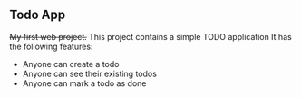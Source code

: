 ## Todo App
~~My first web project.~~
This project contains a simple TODO application 
It has the following features:

- Anyone can create a todo
- Anyone can see their existing todos
- Anyone can mark a todo as done 
